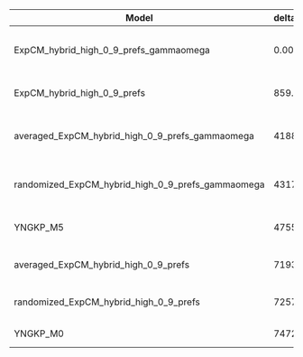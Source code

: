 | Model                                             | deltaAIC | LogLikelihood | nParams | ParamValues                                               |
|---------------------------------------------------|----------|---------------|---------|-----------------------------------------------------------|
| ExpCM_hybrid_high_0_9_prefs_gammaomega            | 0.00     | -50496.10     | 7       | alpha_omega=1.54, beta=1.72, beta_omega=10.00, kappa=3.84 |
| ExpCM_hybrid_high_0_9_prefs                       | 859.22   | -50926.71     | 6       | beta=1.79, kappa=3.58, omega=0.15                         |
| averaged_ExpCM_hybrid_high_0_9_prefs_gammaomega   | 4188.56  | -52590.38     | 7       | alpha_omega=0.65, beta=1.21, beta_omega=7.22, kappa=3.63  |
| randomized_ExpCM_hybrid_high_0_9_prefs_gammaomega | 4317.90  | -52655.05     | 7       | alpha_omega=0.65, beta=0.07, beta_omega=7.41, kappa=3.65  |
| YNGKP_M5                                          | 4755.08  | -52868.64     | 12      | alpha_omega=0.70, beta_omega=8.58, kappa=3.31             |
| averaged_ExpCM_hybrid_high_0_9_prefs              | 7193.86  | -54094.03     | 6       | beta=0.90, kappa=3.40, omega=0.08                         |
| randomized_ExpCM_hybrid_high_0_9_prefs            | 7257.68  | -54125.94     | 6       | beta=0.00, kappa=3.34, omega=0.08                         |
| YNGKP_M0                                          | 7472.38  | -54228.29     | 11      | kappa=3.05, omega=0.07                                    |